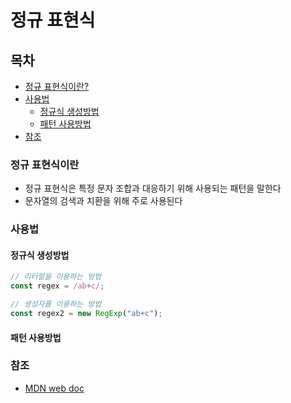 # 정규 표현식

## 목차

- [정규 표현식이란?](#정규-표현식이란)
- [사용법](#사용법)
  - [정규식 생성방법](#정규식-생싱방법)
  - [패턴 사용방법](#패턴-사용방법)
- [참조](#참조)

### 정규 표현식이란

- 정규 표현식은 특정 문자 조합과 대응하기 위해 사용되는 패턴을 말한다
- 문자열의 검색과 치환을 위해 주로 사용된다

### 사용법

#### 정규식 생성방법

```js
// 리터럴을 이용하는 방법
const regex = /ab+c/;

// 생성자를 이용하는 방법
const regex2 = new RegExp("ab+c");
```

#### 패턴 사용방법

### 참조

- [MDN web doc](https://developer.mozilla.org/ko/docs/Web/JavaScript/Guide/%EC%A0%95%EA%B7%9C%EC%8B%9D)
